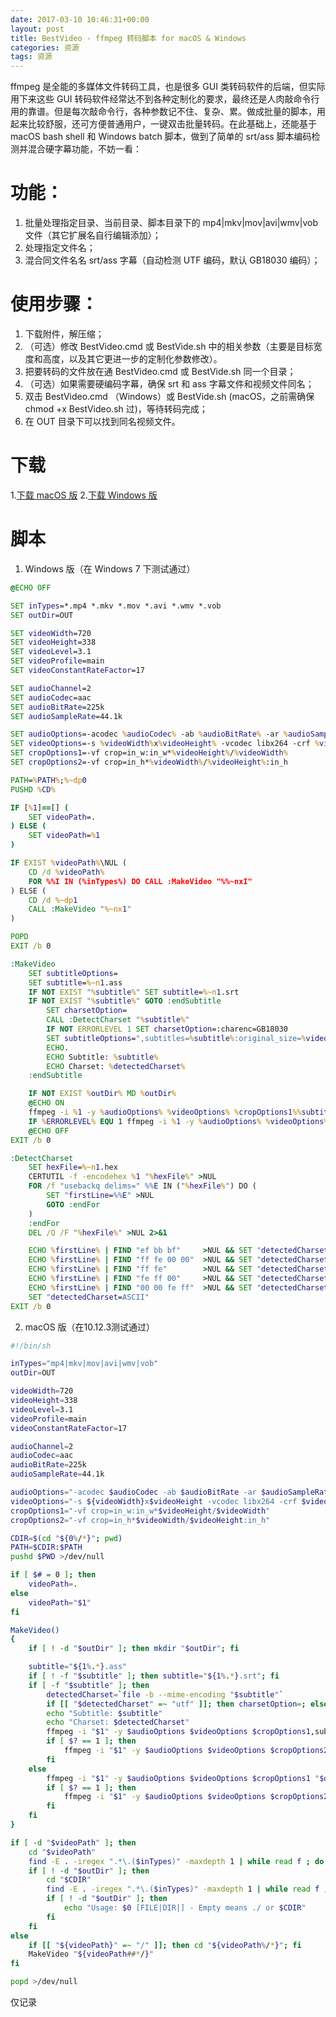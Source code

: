 ```yaml
---
date: 2017-03-10 10:46:31+00:00
layout: post
title: BestVideo - ffmpeg 转码脚本 for macOS & Windows 
categories: 资源
tags: 资源
---
```



ffmpeg 是全能的多媒体文件转码工具，也是很多 GUI 类转码软件的后端，但实际用下来这些 GUI 转码软件经常达不到各种定制化的要求，最终还是人肉敲命令行用的靠谱。但是每次敲命令行，各种参数记不住、复杂、累。做成批量的脚本，用起来比较舒服，还可方便普通用户，一键双击批量转码。在此基础上，还能基于 macOS bash shell 和 Windows batch 脚本，做到了简单的 srt/ass 脚本编码检测并混合硬字幕功能，不妨一看：

# 功能：
1. 批量处理指定目录、当前目录、脚本目录下的 mp4|mkv|mov|avi|wmv|vob 文件（其它扩展名自行编辑添加）；
2. 处理指定文件名；
3. 混合同文件名名 srt/ass 字幕（自动检测 UTF 编码，默认 GB18030 编码）；

# 使用步骤：
1. 下载附件，解压缩；
2. （可选）修改 BestVideo.cmd 或 BestVide.sh 中的相关参数（主要是目标宽度和高度，以及其它更进一步的定制化参数修改）。
3. 把要转码的文件放在通 BestVideo.cmd 或 BestVide.sh 同一个目录；
4. （可选）如果需要硬编码字幕，确保 srt 和 ass 字幕文件和视频文件同名；
5. 双击 BestVideo.cmd （Windows）或 BestVide.sh (macOS，之前需确保 chmod +x BestVideo.sh 过)，等待转码完成；
6. 在 OUT 目录下可以找到同名视频文件。

# 下载
1.[下载 macOS 版](/assets/BestVideo_macOS.zip)
2.[下载 Windows 版](/assets/BestVideo_Win.zip)


# 脚本
1. Windows 版（在 Windows 7 下测试通过）

```bat
@ECHO OFF

SET inTypes=*.mp4 *.mkv *.mov *.avi *.wmv *.vob
SET outDir=OUT

SET videoWidth=720
SET videoHeight=338
SET videoLevel=3.1
SET videoProfile=main
SET videoConstantRateFactor=17

SET audioChannel=2
SET audioCodec=aac
SET audioBitRate=225k
SET audioSampleRate=44.1k

SET audioOptions=-acodec %audioCodec% -ab %audioBitRate% -ar %audioSampleRate% -ac %audioChannel%
SET videoOptions=-s %videoWidth%x%videoHeight% -vcodec libx264 -crf %videoConstantRateFactor% -profile:v %videoProfile% -level %videoLevel%
SET cropOptions1=-vf crop=in_w:in_w*%videoHeight%/%videoWidth%
SET cropOptions2=-vf crop=in_h*%videoWidth%/%videoHeight%:in_h

PATH=%PATH%;%~dp0
PUSHD %CD%

IF [%1]==[] (
	SET videoPath=.
) ELSE (
	SET videoPath=%1
)

IF EXIST %videoPath%\NUL (
	CD /d %videoPath%
	FOR %%I IN (%inTypes%) DO CALL :MakeVideo "%%~nxI"
) ELSE (
	CD /d %~dp1
	CALL :MakeVideo "%~nx1"
)

POPD
EXIT /b 0

:MakeVideo
	SET subtitleOptions=
	SET subtitle=%~n1.ass
	IF NOT EXIST "%subtitle%" SET subtitle=%~n1.srt
	IF NOT EXIST "%subtitle%" GOTO :endSubtitle
		SET charsetOption=
		CALL :DetectCharset "%subtitle%"
		IF NOT ERRORLEVEL 1 SET charsetOption=:charenc=GB18030
		SET subtitleOptions=",subtitles=%subtitle%:original_size=%videoWidth%x%videoHeight%%charsetOption%"
		ECHO.
		ECHO Subtitle: %subtitle%
		ECHO Charset: %detectedCharset%
	:endSubtitle

	IF NOT EXIST %outDir% MD %outDir%
	@ECHO ON
	ffmpeg -i %1 -y %audioOptions% %videoOptions% %cropOptions1%%subtitleOptions% "%outDir%\%~n1.mp4"
	IF %ERRORLEVEL% EQU 1 ffmpeg -i %1 -y %audioOptions% %videoOptions% %cropOptions2%%subtitleOptions% "%outDir%\%~n1.mp4"
	@ECHO OFF
EXIT /b 0

:DetectCharset
	SET hexFile=%~n1.hex
	CERTUTIL -f -encodehex %1 "%hexFile%" >NUL
	FOR /f "usebackq delims=" %%E IN ("%hexFile%") DO (
		SET "firstLine=%%E" >NUL
		GOTO :endFor
	)
	:endFor
	DEL /Q /F "%hexFile%" >NUL 2>&1

	ECHO %firstLine% | FIND "ef bb bf"     >NUL && SET "detectedCharset=UTF-8"     && EXIT /b 1
	ECHO %firstLine% | FIND "ff fe 00 00"  >NUL && SET "detectedCharset=UTF-32 LE" && EXIT /b 5
	ECHO %firstLine% | FIND "ff fe"        >NUL && SET "detectedCharset=UTF-16"    && EXIT /b 2
	ECHO %firstLine% | FIND "fe ff 00"     >NUL && SET "detectedCharset=UTF-16 BE" && EXIT /b 3
	ECHO %firstLine% | FIND "00 00 fe ff"  >NUL && SET "detectedCharset=UTF-32 BE" && EXIT /b 4
	SET "detectedCharset=ASCII"
EXIT /b 0
```

2. macOS 版（在10.12.3测试通过）

```sh
#!/bin/sh

inTypes="mp4|mkv|mov|avi|wmv|vob"
outDir=OUT

videoWidth=720
videoHeight=338
videoLevel=3.1
videoProfile=main
videoConstantRateFactor=17

audioChannel=2
audioCodec=aac
audioBitRate=225k
audioSampleRate=44.1k

audioOptions="-acodec $audioCodec -ab $audioBitRate -ar $audioSampleRate -ac $audioChannel"
videoOptions="-s ${videoWidth}x$videoHeight -vcodec libx264 -crf $videoConstantRateFactor -profile:v $videoProfile -level $videoLevel"
cropOptions1="-vf crop=in_w:in_w*$videoHeight/$videoWidth"
cropOptions2="-vf crop=in_h*$videoWidth/$videoHeight:in_h"

CDIR=$(cd "${0%/*}"; pwd)
PATH=$CDIR:$PATH
pushd $PWD >/dev/null

if [ $# = 0 ]; then
	videoPath=.
else
	videoPath="$1"
fi

MakeVideo()
{
	if [ ! -d "$outDir" ]; then mkdir "$outDir"; fi

	subtitle="${1%.*}.ass"
	if [ ! -f "$subtitle" ]; then subtitle="${1%.*}.srt"; fi
	if [ -f "$subtitle" ]; then 
		detectedCharset=`file -b --mime-encoding "$subtitle"`
		if [[ "$detectedCharset" =~ "utf" ]]; then charsetOption=; else charsetOption=":charenc=GB18030"; fi
		echo "Subtitle: $subtitle"
		echo "Charset: $detectedCharset"
		ffmpeg -i "$1" -y $audioOptions $videoOptions $cropOptions1,subtitles="$subtitle"$charsetOption "$outDir/${1%.*}.mp4" </dev/null
		if [ $? == 1 ]; then
			ffmpeg -i "$1" -y $audioOptions $videoOptions $cropOptions2,subtitles="$subtitle"$charsetOption "$outDir/${1%.*}.mp4" </dev/null
		fi
	else
		ffmpeg -i "$1" -y $audioOptions $videoOptions $cropOptions1 "$outDir/${1%.*}.mp4" </dev/null
		if [ $? == 1 ]; then
			ffmpeg -i "$1" -y $audioOptions $videoOptions $cropOptions2 "$outDir/${1%.*}.mp4" </dev/null
		fi
	fi
}

if [ -d "$videoPath" ]; then
	cd "$videoPath"
	find -E . -iregex ".*\.($inTypes)" -maxdepth 1 | while read f ; do MakeVideo "${f##*/}" ; done
	if [ ! -d "$outDir" ]; then
		cd "$CDIR"
		find -E . -iregex ".*\.($inTypes)" -maxdepth 1 | while read f ; do MakeVideo "${f##*/}" ; done
		if [ ! -d "$outDir" ]; then
			echo "Usage: $0 [FILE|DIR|] - Empty means ./ or $CDIR"
		fi
	fi
else
	if [[ "${videoPath}" =~ "/" ]]; then cd "${videoPath%/*}"; fi
	MakeVideo "${videoPath##*/}"
fi

popd >/dev/null
```

仅记录